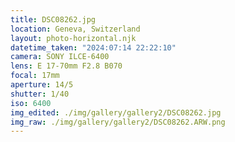 ```yaml
---
title: DSC08262.jpg
location: Geneva, Switzerland
layout: photo-horizontal.njk
datetime_taken: "2024:07:14 22:22:10"
camera: SONY ILCE-6400
lens: E 17-70mm F2.8 B070
focal: 17mm
aperture: 14/5
shutter: 1/40
iso: 6400
img_edited: ./img/gallery/gallery2/DSC08262.jpg
img_raw: ./img/gallery/gallery2/DSC08262.ARW.png
---
```

